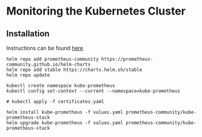 # Monitoring the Kubernetes Cluster

## Installation
Instructions can be found [here](https://artifacthub.io/packages/helm/prometheus-community/kube-prometheus-stack)
```
helm repo add prometheus-community https://prometheus-community.github.io/helm-charts
helm repo add stable https://charts.helm.sh/stable
helm repo update

kubectl create namespace kube-prometheus
kubectl config set-context --current --namespace=kube-prometheus

# kubectl apply -f certificates.yaml

helm install kube-prometheus -f values.yaml prometheus-community/kube-prometheus-stack
helm upgrade kube-prometheus -f values.yaml prometheus-community/kube-prometheus-stack
```
